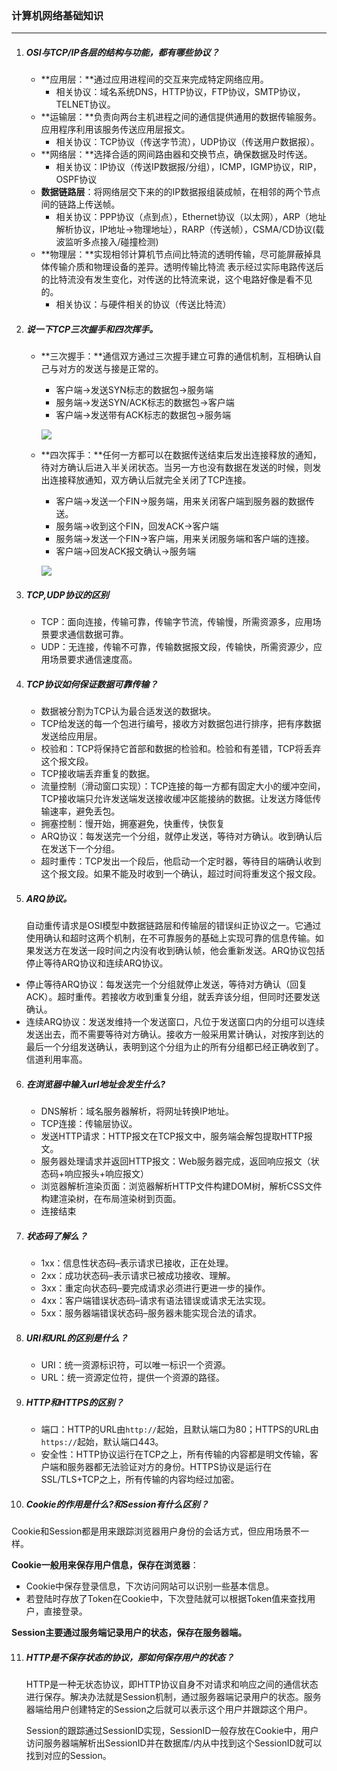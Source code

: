 ### 计算机网络基础知识

***

1. ##### OSI与TCP/IP各层的结构与功能，都有哪些协议？

   - **应用层：**通过应用进程间的交互来完成特定网络应用。
     - 相关协议：域名系统DNS，HTTP协议，FTP协议，SMTP协议，TELNET协议。
   - **运输层：**负责向两台主机进程之间的通信提供通用的数据传输服务。应用程序利用该服务传送应用层报文。
     - 相关协议：TCP协议（传送字节流），UDP协议（传送用户数据报）。
   - **网络层：**选择合适的网间路由器和交换节点，确保数据及时传送。
     - 相关协议：IP协议（传送IP数据报/分组），ICMP，IGMP协议，RIP，OSPF协议
   - **数据链路层**：将网络层交下来的的IP数据报组装成帧，在相邻的两个节点间的链路上传送帧。
     - 相关协议：PPP协议（点到点），Ethernet协议（以太网），ARP（地址解析协议，IP地址->物理地址），RARP（传送帧），CSMA/CD协议(载波监听多点接入/碰撞检测)
   - **物理层：**实现相邻计算机节点间比特流的透明传输，尽可能屏蔽掉具体传输介质和物理设备的差异。透明传输比特流 表示经过实际电路传送后的比特流没有发生变化，对传送的比特流来说，这个电路好像是看不见的。
     - 相关协议：与硬件相关的协议（传送比特流）

2. ##### 说一下TCP三次握手和四次挥手。

   - **三次握手：**通信双方通过三次握手建立可靠的通信机制，互相确认自己与对方的发送与接是正常的。
   
     - 客户端->发送SYN标志的数据包->服务端
     - 服务端->发送SYN/ACK标志的数据包->客户端
     - 客户端->发送带有ACK标志的数据包->服务端
   
     ![](https://img-blog.csdn.net/20170605110405666?watermark/2/text/aHR0cDovL2Jsb2cuY3Nkbi5uZXQvcXpjc3U=/font/5a6L5L2T/fontsize/400/fill/I0JBQkFCMA==/dissolve/70/gravity/SouthEast)
   
   - **四次挥手：**任何一方都可以在数据传送结束后发出连接释放的通知，待对方确认后进入半关闭状态。当另一方也没有数据在发送的时候，则发出连接释放通知，双方确认后就完全关闭了TCP连接。
   
     - 客户端->发送一个FIN->服务端，用来关闭客户端到服务器的数据传送。
     - 服务端->收到这个FIN，回发ACK->客户端
     - 服务端->发送一个FIN->客户端，用来关闭服务端和客户端的连接。
     - 客户端->回发ACK报文确认->服务端
   
     ![](https://img-blog.csdn.net/20170606084851272?watermark/2/text/aHR0cDovL2Jsb2cuY3Nkbi5uZXQvcXpjc3U=/font/5a6L5L2T/fontsize/400/fill/I0JBQkFCMA==/dissolve/70/gravity/SouthEast)
   
3. ##### TCP,UDP协议的区别

   - TCP：面向连接，传输可靠，传输字节流，传输慢，所需资源多，应用场景要求通信数据可靠。
   - UDP：无连接，传输不可靠，传输数据报文段，传输快，所需资源少，应用场景要求通信速度高。

4. ##### TCP协议如何保证数据可靠传输？

   - 数据被分割为TCP认为最合适发送的数据块。
   - TCP给发送的每一个包进行编号，接收方对数据包进行排序，把有序数据发送给应用层。
   - 校验和：TCP将保持它首部和数据的检验和。检验和有差错，TCP将丢弃这个报文段。
   - TCP接收端丢弃重复的数据。
   - 流量控制（滑动窗口实现）：TCP连接的每一方都有固定大小的缓冲空间，TCP接收端只允许发送端发送接收缓冲区能接纳的数据。让发送方降低传输速率，避免丢包。
   - 拥塞控制：慢开始，拥塞避免，快重传，快恢复
   - ARQ协议：每发送完一个分组，就停止发送，等待对方确认。收到确认后在发送下一个分组。
   - 超时重传：TCP发出一个段后，他启动一个定时器，等待目的端确认收到这个报文段。如果不能及时收到一个确认，超过时间将重发这个报文段。

5. ##### ARQ协议。

   自动重传请求是OSI模型中数据链路层和传输层的错误纠正协议之一。它通过使用确认和超时这两个机制，在不可靠服务的基础上实现可靠的信息传输。如果发送方在发送一段时间之内没有收到确认帧，他会重新发送。ARQ协议包括停止等待ARQ协议和连续ARQ协议。
  
  - 停止等待ARQ协议：每发送完一个分组就停止发送，等待对方确认（回复ACK）。超时重传。若接收方收到重复分组，就丢弃该分组，但同时还要发送确认。
  - 连续ARQ协议：发送发维持一个发送窗口，凡位于发送窗口内的分组可以连续发送出去，而不需要等待对方确认。接收方一般采用累计确认，对按序到达的最后一个分组发送确认，表明到这个分组为止的所有分组都已经正确收到了。信道利用率高。
  
6. ##### 在浏览器中输入url地址会发生什么?

   - DNS解析：域名服务器解析，将网址转换IP地址。
   - TCP连接：传输层协议。
   - 发送HTTP请求：HTTP报文在TCP报文中，服务端会解包提取HTTP报文。
   - 服务器处理请求并返回HTTP报文：Web服务器完成，返回响应报文（状态码+响应报头+响应报文）
   - 浏览器解析渲染页面：浏览器解析HTTP文件构建DOM树，解析CSS文件构建渲染树，在布局渲染树到页面。
   - 连接结束

7. ##### 状态码了解么？

   - 1xx：信息性状态码–表示请求已接收，正在处理。
   - 2xx：成功状态码–表示请求已被成功接收、理解。
   - 3xx：重定向状态码–要完成请求必须进行更进一步的操作。
   - 4xx：客户端错误状态码–请求有语法错误或请求无法实现。
   - 5xx：服务器端错误状态码–服务器未能实现合法的请求。

8. ##### URI和URL的区别是什么？

   - URI：统一资源标识符，可以唯一标识一个资源。
   - URL：统一资源定位符，提供一个资源的路径。

9. ##### HTTP和HTTPS的区别？

   - 端口：HTTP的URL由`http://`起始，且默认端口为80；HTTPS的URL由`https://`起始，默认端口443。
   - 安全性：HTTP协议运行在TCP之上，所有传输的内容都是明文传输，客户端和服务器都无法验证对方的身份。HTTPS协议是运行在SSL/TLS+TCP之上，所有传输的内容均经过加密。

10. ##### Cookie的作用是什么?和Session有什么区别？

   Cookie和Session都是用来跟踪浏览器用户身份的会话方式，但应用场景不一样。

   **Cookie一般用来保存用户信息，保存在浏览器**：

   - Cookie中保存登录信息，下次访问网站可以识别一些基本信息。
   - 若登陆时存放了Token在Cookie中，下次登陆就可以根据Token值来查找用户，直接登录。

   **Session主要通过服务端记录用户的状态，保存在服务器端。**

11. ##### HTTP是不保存状态的协议，那如何保存用户的状态？

    HTTP是一种无状态协议，即HTTP协议自身不对请求和响应之间的通信状态进行保存。解决办法就是Session机制，通过服务器端记录用户的状态。服务器端给用户创建特定的Session之后就可以表示这个用户并跟踪这个用户。

    Session的跟踪通过SessionID实现，SessionID一般存放在Cookie中，用户访问服务器端解析出SessionID并在数据库/内从中找到这个SessionID就可以找到对应的Session。

